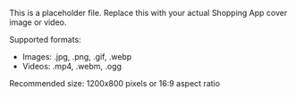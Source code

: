 This is a placeholder file. Replace this with your actual Shopping App cover image or video.

Supported formats:

- Images: .jpg, .png, .gif, .webp
- Videos: .mp4, .webm, .ogg

Recommended size: 1200x800 pixels or 16:9 aspect ratio
